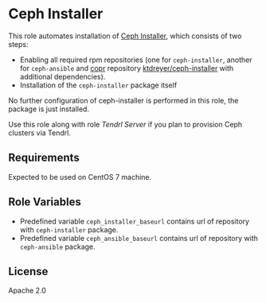 Ceph Installer
==============

This role automates installation of [Ceph
Installer](http://docs.ceph.com/ceph-installer/docs/), which consists of two
steps:

* Enabling all required rpm repositories (one for `ceph-installer`, another for
  `ceph-ansible` and [copr](https://docs.pagure.org/copr.copr/user_documentation.html#faq)
  repository
  [ktdreyer/ceph-installer](https://copr.fedorainfracloud.org/coprs/ktdreyer/ceph-installer/)
  with additional dependencies).
* Installation of the `ceph-installer` package itself

No further configuration of ceph-installer is performed in this role, the
package is just installed.

Use this role along with role *Tendrl Server* if you plan to provision Ceph
clusters via Tendrl.

Requirements
------------

Expected to be used on CentOS 7 machine.

Role Variables
--------------

* Predefined variable `ceph_installer_baseurl` contains url of repository
  with `ceph-installer` package.
* Predefined variable `ceph_ansible_baseurl` contains url of repository with
  `ceph-ansible` package.

License
-------

Apache 2.0

